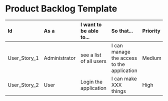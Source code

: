 # Product Backlog Template

| Id | As a | I want to be able to... | So that... | Priority | Sprint|
|:--|:--|:--|:--|:--|:--|
| User_Story_1 | Administrator | see a list of all users | I can manage the access to the application | Medium | Sprint_X |
| User_Story_2 | User | Login the application | I can make XXX things | High | Sprint_X |
